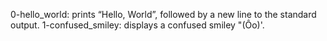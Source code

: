 0-hello_world: prints “Hello, World”, followed by a new line to the standard output.
1-confused_smiley: displays a confused smiley "(Ôo)'.
